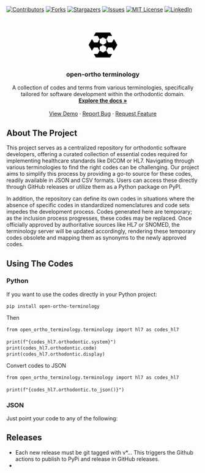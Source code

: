[![Contributors][contributors-shield]][contributors-url]
[![Forks][forks-shield]][forks-url]
[![Stargazers][stars-shield]][stars-url]
[![Issues][issues-shield]][issues-url]
[![MIT License][license-shield]][license-url]
[![LinkedIn][linkedin-shield]][linkedin-url]

<!-- PROJECT LOGO -->
<br />
<p align="center">
  <a href="https://github.com/open-ortho/terminology">
    <img src="https://raw.githubusercontent.com/open-ortho/dicom4ortho/master/images/open-ortho.png" alt="Logo" width="80" height="80">
  </a>

  <h3 align="center">open-ortho terminology</h3>

  <p align="center">
    A collection of codes and terms from various terminologies, specifically tailored for software development within the orthodontic domain.
    <br />
    <a href="https://open-ortho.github.io/terminology/"><strong>Explore the docs »</strong></a>
    <br />
    <br />
    <a href="https://github.com/open-ortho/terminology">View Demo</a>
    ·
    <a href="https://github.com/open-ortho/terminology/issues">Report Bug</a>
    ·
    <a href="https://github.com/open-ortho/terminology/issues">Request Feature</a>
  </p>
</p>

## About The Project

This project serves as a centralized repository for orthodontic software developers, offering a curated collection of essential codes required for implementing healthcare standards like DICOM or HL7. Navigating through various terminologies to find the right codes can be challenging. Our project aims to simplify this process by providing a go-to source for these codes, readily available in JSON and CSV formats. Users can access these directly through GitHub releases or utilize them as a Python package on PyPI.

In addition, the repository can define its own codes in situations where the absence of specific codes in standardized nomenclatures and code sets impedes the development process. Codes generated here are temporary; as the inclusion process progresses, these codes may be replaced. Once officially approved by authoritative sources like HL7 or SNOMED, the terminology server will be updated accordingly, rendering these temporary codes obsolete and mapping them as synonyms to the newly approved codes.

## Using The Codes

### Python

If you want to use the codes directly in your Python project:

    pip install open-ortho-terminology

Then

    from open_ortho_terminology.terminology import hl7 as codes_hl7

    print(f"{codes_hl7.orthodontic.system}")
    print(codes_hl7.orthodontic.code)
    print(codes_hl7.orthodontic.display)

Convert codes to JSON

    from open_ortho_terminology.terminology import hl7 as codes_hl7

    print(f"{codes_hl7.orthodontic.to_json()}")

### JSON

Just point your code to any of the following:


## Releases

- Each new release must be git tagged with v*.*.*. This triggers the Github actions to publish to PyPi and release in GitHub releases.
- 

<!-- MARKDOWN LINKS & IMAGES -->
<!-- https://www.markdownguide.org/basic-syntax/#reference-style-links -->
[contributors-shield]: https://img.shields.io/github/contributors/open-ortho/terminology.svg?style=for-the-badge
[contributors-url]: https://github.com/open-ortho/terminology/graphs/contributors
[forks-shield]: https://img.shields.io/github/forks/open-ortho/terminology.svg?style=for-the-badge
[forks-url]: https://github.com/open-ortho/terminology/network/members
[stars-shield]: https://img.shields.io/github/stars/open-ortho/terminology.svg?style=for-the-badge
[stars-url]: https://github.com/open-ortho/terminology/stargazers
[issues-shield]: https://img.shields.io/github/issues/open-ortho/terminology.svg?style=for-the-badge
[issues-url]: https://github.com/open-ortho/terminology/issues
[license-shield]: https://img.shields.io/github/license/open-ortho/terminology.svg?style=for-the-badge
[license-url]: https://github.com/open-ortho/terminology/blob/master/LICENSE
[linkedin-shield]: https://img.shields.io/badge/-LinkedIn-black.svg?style=for-the-badge&logo=linkedin&colorB=555
[linkedin-url]: https://linkedin.com/in/open-ortho
[product-screenshot]: images/screenshot.png
[example-csv-url]: resources/example/input_from.csv